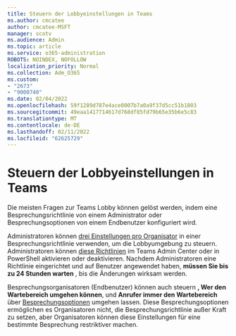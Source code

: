 ```yaml
---
title: Steuern der Lobbyeinstellungen in Teams
ms.author: cmcatee
author: cmcatee-MSFT
manager: scotv
ms.audience: Admin
ms.topic: article
ms.service: o365-administration
ROBOTS: NOINDEX, NOFOLLOW
localization_priority: Normal
ms.collection: Adm_O365
ms.custom:
- "2673"
- "9000740"
ms.date: 02/04/2022
ms.openlocfilehash: 59f1289d787e4ace0007b7a0a9f37d5cc51b1803
ms.sourcegitcommit: 49eaa1417714617d768df85fd79b65e35b6e5c83
ms.translationtype: MT
ms.contentlocale: de-DE
ms.lasthandoff: 02/11/2022
ms.locfileid: "62625729"
---
```

# <a name="control-lobby-settings-in-teams"></a>Steuern der Lobbyeinstellungen in Teams

Die meisten Fragen zur Teams Lobby können gelöst werden, indem eine Besprechungsrichtlinie von einem Administrator oder Besprechungsoptionen von einem Endbenutzer konfiguriert wird.

Administratoren können [drei Einstellungen pro Organisator](https://docs.microsoft.com/microsoftteams/meeting-policies-participants-and-guests) in einer Besprechungsrichtlinie verwenden, um die Lobbyumgebung zu steuern. Administratoren können [diese Richtlinien](https://docs.microsoft.com/microsoftteams/meeting-policies-participants-and-guests#enable-meeting-policy-settings) im Teams Admin Center oder in PowerShell aktivieren oder deaktivieren. Nachdem Administratoren eine Richtlinie eingerichtet und auf Benutzer angewendet haben, **müssen Sie bis zu 24 Stunden warten** , bis die Änderungen wirksam werden.

Besprechungsorganisatoren (Endbenutzer) können auch steuern **, Wer den Wartebereich umgehen können**, und **Anrufer immer den Wartebereich** über [Besprechungsoptionen](https://support.microsoft.com/office/change-participant-settings-for-a-teams-meeting-53261366-dbd5-45f9-aae9-a70e6354f88e) umgehen lassen. Diese Besprechungsoptionen ermöglichen es Organisatoren nicht, die Besprechungsrichtlinie außer Kraft zu setzen, aber Organisatoren können diese Einstellungen für eine bestimmte Besprechung restriktiver machen.
